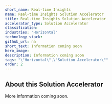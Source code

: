 ```yaml
---
short_name: Real-time Insights
name: Real-time Insights Solution Accelerator
title: Real-time Insights Solution Accelerator
accelerator_type: Solution Accelerator
classification: 
industries: "Horizontal"
technology_stack: 
github_url: na
short_text: Information coming soon
hero_image: 
description: Information coming soon
tags: "\"Horizontal\",\"Solution Accelerator\""
order: 2
---
```

## About this Solution Accelerator

More information coming soon.
